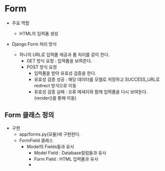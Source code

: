 # Form
- 주요 역할
  - HTML의 입력폼 생성

- Django Form 처리 방식
  - 하나의 URL로 입력폼 제공과 폼 처리를 같이 한다.
    - GET 방식 요청 : 입력폼을 보여준다.
    - POST 방식 요청
      - 입력폼을 받아 유효성 검증을 한다.
      - 유효성 검증 성공 : 해당 데이터를 모델로 저장하고 SUCCESS_URL로 redirect 방식으로 이동
      - 유효성 검증 실패 : 오류 메세지와 함께 입력폼을 다시 보여둔다.(render()를 통해 이동)

## Form 클래스 정의
- 구현
  - app/forms.py(모듈)에 구현한다.
  - FormField 클래스
    - Model의 Fields들과 유사
      - Model Field : Database컬럼들과 유사
      - Form Field : HTML 입력폼과 유사
      - 
